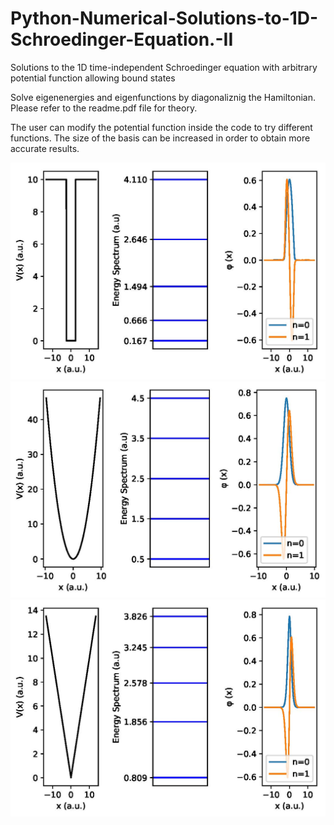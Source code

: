 # Python-Numerical-Solutions-to-1D-Schroedinger-Equation.-II
Solutions to the 1D time-independent Schroedinger equation with arbitrary potential function allowing bound states

Solve eigenenergies and eigenfunctions by diagonaliznig the Hamiltonian. Please refer to the readme.pdf file for theory.

The user can modify the potential function inside the code to try different functions. 
The size of the basis can be increased in order to obtain more accurate results.

![One dimensional finite Square-well potential](1dsq_well.jpg)
![One dimensional harmonic oscillator](1dsq_harmo.jpg)
![One dimensional V-shape potential](1dsq_vshape.jpg)
